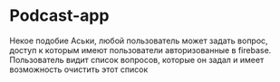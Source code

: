 # Podcast-app
Некое подобие Аськи, любой пользователь может задать вопрос, доступ к которым имеют пользователи авторизованные в firebase. Пользователь видит список вопросов, которые он задал и имеет возможность очистить этот список
